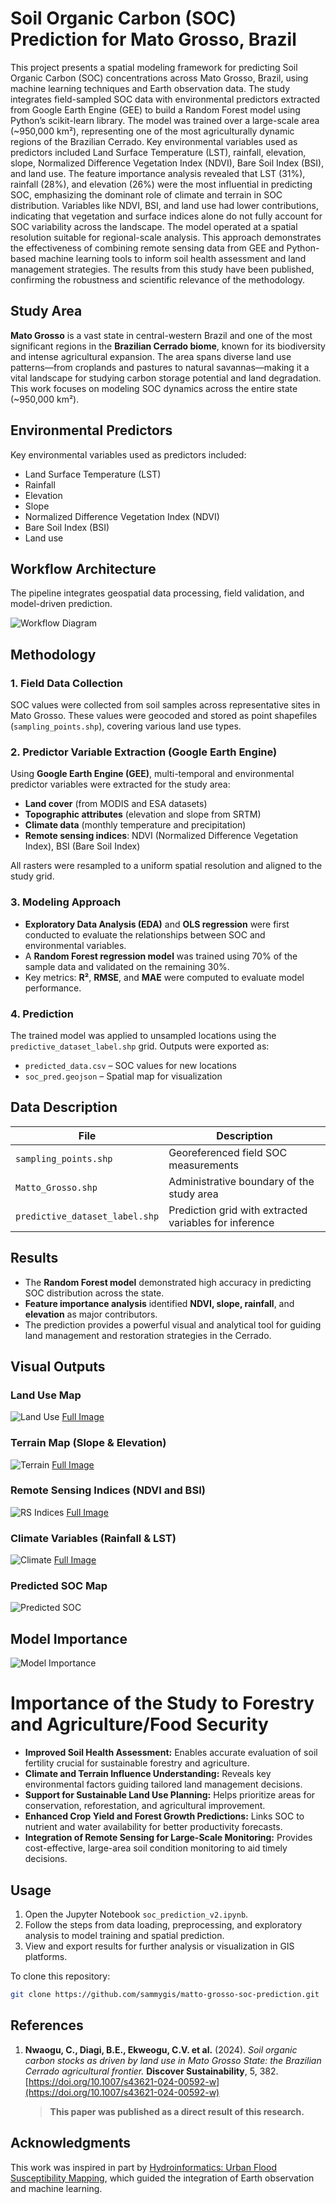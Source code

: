 # **Soil Organic Carbon (SOC) Prediction for Mato Grosso, Brazil**

This project presents a spatial modeling framework for predicting Soil Organic Carbon (SOC) concentrations across Mato Grosso, Brazil, using machine learning techniques and Earth observation data. The study integrates field-sampled SOC data with environmental predictors extracted from Google Earth Engine (GEE) to build a Random Forest model using Python’s scikit-learn library. The model was trained over a large-scale area (~950,000 km²), representing one of the most agriculturally dynamic regions of the Brazilian Cerrado. Key environmental variables used as predictors included Land Surface Temperature (LST), rainfall, elevation, slope, Normalized Difference Vegetation Index (NDVI), Bare Soil Index (BSI), and land use. The feature importance analysis revealed that LST (31%), rainfall (28%), and elevation (26%) were the most influential in predicting SOC, emphasizing the dominant role of climate and terrain in SOC distribution. Variables like NDVI, BSI, and land use had lower contributions, indicating that vegetation and surface indices alone do not fully account for SOC variability across the landscape. The model operated at a spatial resolution suitable for regional-scale analysis. This approach demonstrates the effectiveness of combining remote sensing data from GEE and Python-based machine learning tools to inform soil health assessment and land management strategies. The results from this study have been published, confirming the robustness and scientific relevance of the methodology.


## **Study Area**

**Mato Grosso** is a vast state in central-western Brazil and one of the most significant regions in the **Brazilian Cerrado biome**, known for its biodiversity and intense agricultural expansion. The area spans diverse land use patterns—from croplands and pastures to natural savannas—making it a vital landscape for studying carbon storage potential and land degradation. This work focuses on modeling SOC dynamics across the entire state (\~950,000 km²).

## Environmental Predictors
Key environmental variables used as predictors included:
- Land Surface Temperature (LST)
- Rainfall
- Elevation
- Slope
- Normalized Difference Vegetation Index (NDVI)
- Bare Soil Index (BSI)
- Land use


## **Workflow Architecture**

The pipeline integrates geospatial data processing, field validation, and model-driven prediction.

![Workflow Diagram](flowchart.png)


## **Methodology**

### 1. **Field Data Collection**

SOC values were collected from soil samples across representative sites in Mato Grosso. These values were geocoded and stored as point shapefiles (`sampling_points.shp`), covering various land use types.

### 2. **Predictor Variable Extraction (Google Earth Engine)**

Using **Google Earth Engine (GEE)**, multi-temporal and environmental predictor variables were extracted for the study area:

* **Land cover** (from MODIS and ESA datasets)
* **Topographic attributes** (elevation and slope from SRTM)
* **Climate data** (monthly temperature and precipitation)
* **Remote sensing indices**: NDVI (Normalized Difference Vegetation Index), BSI (Bare Soil Index)

All rasters were resampled to a uniform spatial resolution and aligned to the study grid.

### 3. **Modeling Approach**

* **Exploratory Data Analysis (EDA)** and **OLS regression** were first conducted to evaluate the relationships between SOC and environmental variables.
* A **Random Forest regression model** was trained using 70% of the sample data and validated on the remaining 30%.
* Key metrics: **R²**, **RMSE**, and **MAE** were computed to evaluate model performance.

### 4. **Prediction**

The trained model was applied to unsampled locations using the `predictive_dataset_label.shp` grid. Outputs were exported as:

* `predicted_data.csv` – SOC values for new locations
* `soc_pred.geojson` – Spatial map for visualization



## **Data Description**

| File                           | Description                                            |
| ------------------------------ | ------------------------------------------------------ |
| `sampling_points.shp`          | Georeferenced field SOC measurements                   |
| `Matto_Grosso.shp`             | Administrative boundary of the study area              |
| `predictive_dataset_label.shp` | Prediction grid with extracted variables for inference |



## **Results**

* The **Random Forest model** demonstrated high accuracy in predicting SOC distribution across the state.
* **Feature importance analysis** identified **NDVI, slope, rainfall**, and **elevation** as major contributors.
* The prediction provides a powerful visual and analytical tool for guiding land management and restoration strategies in the Cerrado.



## **Visual Outputs**

### **Land Use Map**

![Land Use](maps/landuse.jpg)
[Full Image](maps/landuse.jpg)

### **Terrain Map (Slope & Elevation)**

![Terrain](maps/Map1.jpg)
[Full Image](maps/Map1.jpg)

### **Remote Sensing Indices (NDVI and BSI)**

![RS Indices](maps/Map3.jpg)
[Full Image](maps/Map3.jpg)

### **Climate Variables (Rainfall & LST)**

![Climate](maps/map4.jpg)
[Full Image](maps/map4.jpg)

### **Predicted SOC Map**

![Predicted SOC](Maps/Predicted_SOC.jpg)

## Model Importance

![Model Importance](model_importance.jpg)

# Importance of the Study to Forestry and Agriculture/Food Security

- **Improved Soil Health Assessment:** Enables accurate evaluation of soil fertility crucial for sustainable forestry and agriculture.  
- **Climate and Terrain Influence Understanding:** Reveals key environmental factors guiding tailored land management decisions.  
- **Support for Sustainable Land Use Planning:** Helps prioritize areas for conservation, reforestation, and agricultural improvement.  
- **Enhanced Crop Yield and Forest Growth Predictions:** Links SOC to nutrient and water availability for better productivity forecasts.  
- **Integration of Remote Sensing for Large-Scale Monitoring:** Provides cost-effective, large-area soil condition monitoring to aid timely decisions.


## **Usage**

1. Open the Jupyter Notebook `soc_prediction_v2.ipynb`.
2. Follow the steps from data loading, preprocessing, and exploratory analysis to model training and spatial prediction.
3. View and export results for further analysis or visualization in GIS platforms.

To clone this repository:

```bash
git clone https://github.com/sammygis/matto-grosso-soc-prediction.git
```


## **References**

1. **Nwaogu, C., Diagi, B.E., Ekweogu, C.V. et al.** (2024). *Soil organic carbon stocks as driven by land use in Mato Grosso State: the Brazilian Cerrado agricultural frontier.* **Discover Sustainability**, 5, 382. [https://doi.org/10.1007/s43621-024-00592-w](https://doi.org/10.1007/s43621-024-00592-w)

   > **This paper was published as a direct result of this research.**


## **Acknowledgments**

This work was inspired in part by [Hydroinformatics: Urban Flood Susceptibility Mapping](https://medium.com/hydroinformatics/towards-urban-flood-susceptibility-mapping-using-machine-and-deep-learning-models-3-random-9fe4e1279f3b), which guided the integration of Earth observation and machine learning.


